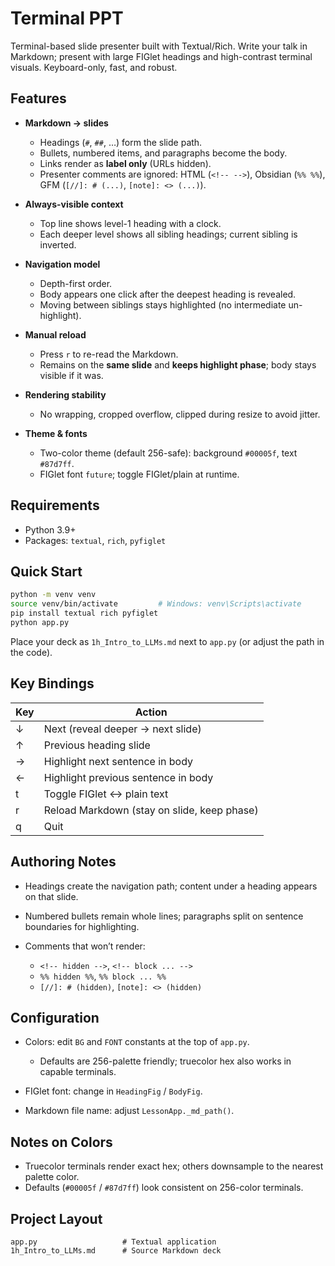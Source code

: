 # Terminal PPT

Terminal-based slide presenter built with Textual/Rich. Write your talk in Markdown; present with large FIGlet headings and high-contrast terminal visuals. Keyboard-only, fast, and robust.

## Features

* **Markdown → slides**

  * Headings (`#`, `##`, …) form the slide path.
  * Bullets, numbered items, and paragraphs become the body.
  * Links render as **label only** (URLs hidden).
  * Presenter comments are ignored: HTML (`<!-- -->`), Obsidian (`%% %%`), GFM (`[//]: # (...)`, `[note]: <> (...)`).
* **Always-visible context**

  * Top line shows level-1 heading with a clock.
  * Each deeper level shows all sibling headings; current sibling is inverted.
* **Navigation model**

  * Depth-first order.
  * Body appears one click after the deepest heading is revealed.
  * Moving between siblings stays highlighted (no intermediate un-highlight).
* **Manual reload**

  * Press `r` to re-read the Markdown.
  * Remains on the **same slide** and **keeps highlight phase**; body stays visible if it was.
* **Rendering stability**

  * No wrapping, cropped overflow, clipped during resize to avoid jitter.
* **Theme & fonts**

  * Two-color theme (default 256-safe): background `#00005f`, text `#87d7ff`.
  * FIGlet font `future`; toggle FIGlet/plain at runtime.

## Requirements

* Python 3.9+
* Packages: `textual`, `rich`, `pyfiglet`

## Quick Start

```bash
python -m venv venv
source venv/bin/activate         # Windows: venv\Scripts\activate
pip install textual rich pyfiglet
python app.py
```

Place your deck as `1h_Intro_to_LLMs.md` next to `app.py` (or adjust the path in the code).

## Key Bindings

| Key | Action                                      |
| --- | ------------------------------------------- |
| ↓   | Next (reveal deeper → next slide)           |
| ↑   | Previous heading slide                      |
| →   | Highlight next sentence in body             |
| ←   | Highlight previous sentence in body         |
| t   | Toggle FIGlet ↔ plain text                  |
| r   | Reload Markdown (stay on slide, keep phase) |
| q   | Quit                                        |

## Authoring Notes

* Headings create the navigation path; content under a heading appears on that slide.
* Numbered bullets remain whole lines; paragraphs split on sentence boundaries for highlighting.
* Comments that won’t render:

  * `<!-- hidden -->`, `<!-- block ... -->`
  * `%% hidden %%`, `%% block ... %%`
  * `[//]: # (hidden)`, `[note]: <> (hidden)`

## Configuration

* Colors: edit `BG` and `FONT` constants at the top of `app.py`.

  * Defaults are 256-palette friendly; truecolor hex also works in capable terminals.
* FIGlet font: change in `HeadingFig` / `BodyFig`.
* Markdown file name: adjust `LessonApp._md_path()`.

## Notes on Colors

* Truecolor terminals render exact hex; others downsample to the nearest palette color.
* Defaults (`#00005f` / `#87d7ff`) look consistent on 256-color terminals.

## Project Layout

```
app.py                   # Textual application
1h_Intro_to_LLMs.md      # Source Markdown deck
```
